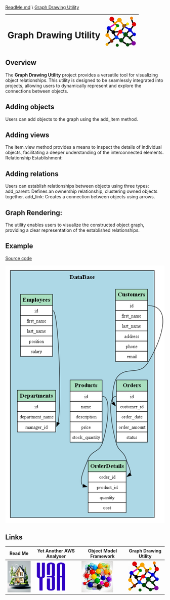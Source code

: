 [ReadMe.md](..\ReadMe.md) \ [Graph Drawing Utility](Graph_Drawing_Utility.md)

<table style="width: 100%">
  <thead>
    <tr>
        <th>
            <h1>Graph Drawing Utility</h1>
        </th>
        <th>
            <img src="../img/Graph_Drawing_Utility.png" width="100" height="100">
        </th>
    </tr>
  </thead>
</table>

## Overview
The **Graph Drawing Utility** project provides a versatile tool for visualizing object relationships. This utility is designed to be seamlessly integrated into projects, allowing users to dynamically represent and explore the connections between objects.

## Adding objects
Users can add objects to the graph using the add_item method.

## Adding views
The item_view method provides a means to inspect the details of individual objects, facilitating a deeper understanding of the interconnected elements.
Relationship Establishment:

## Adding relations
Users can establish relationships between objects using three types:
add_parent: Defines an ownership relationship, clustering owned objects together.
add_link: Creates a connection between objects using arrows.

## Graph Rendering:
The utility enables users to visualize the constructed object graph, providing a clear representation of the established relationships.

## Example

[Source code](../GraphDemo.py)

<img src="../img/Graph-Demo.png">

## Links

| Read Me | Yet Another AWS Analyser | Object Model Framework | Graph Drawing Utility |
| ------------- | ------------------------ | ---------------------- | --------------------- |
| [<img src="../img/Home.png" width="100" height="100">](../ReadMe.md) | [<img src="../img/Yet_Another_AWS_Analyser.png" width="100" height="100">](../docs/Yet_Another_AWS_Analyser.md) | [<img src="../img/Object_Model_Framework.png" width="100" height="100">](../docs/Object_Model_Framework.md) | [<img src="../img/Graph_Drawing_Utility.png" width="100" height="100">](../docs/Graph_Drawing_Utility.md) |